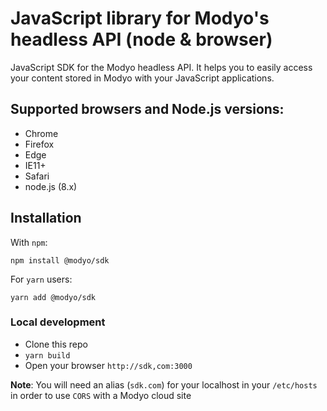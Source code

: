 # JavaScript library for Modyo's headless API (node & browser)

JavaScript SDK for the Modyo headless API. It helps you to easily access your content stored in Modyo with your JavaScript applications.

## Supported browsers and Node.js versions:

- Chrome
- Firefox
- Edge
- IE11+
- Safari
- node.js (8.x)

## Installation

With `npm`:

```shell
npm install @modyo/sdk
```

For `yarn` users:

```shell
yarn add @modyo/sdk
```

### Local development

- Clone this repo
- `yarn build`
- Open your browser `http://sdk,com:3000`

**Note**: You will need an alias (`sdk.com`) for your localhost in your `/etc/hosts` in order to use `CORS` with a Modyo cloud site
